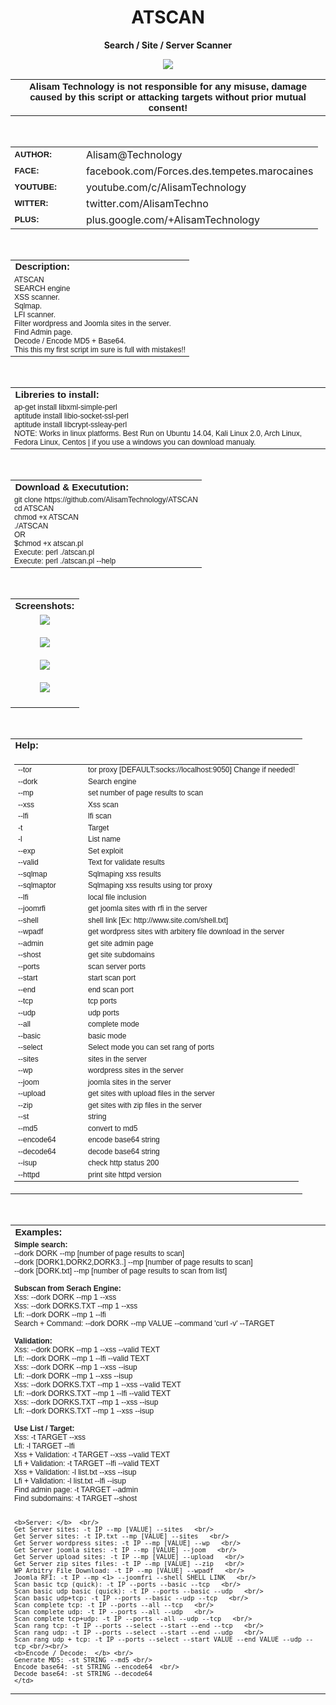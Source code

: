 <html>
<style>
.main { font-family:Verdana, Geneva, sans-serif; font-size:12px;}
.main1 { font-family:Verdana, Geneva, sans-serif; font-size:13px;}
.main2 { font-family:Verdana, Geneva, sans-serif; font-size:13px; font-weight:bold;}
.main3 { font-family:Verdana, Geneva, sans-serif; font-size:15px; font-weight:bold;}
</style>
<body>
<h1 align="center">ATSCAN</h1>
<p align="center"> <b>Search / Site / Server Scanner </b></p>
<center><img src="http://i.imgur.com/jUt3Gn7.png" /></center>
<table border="0" cellpadding="2" cellspacing="2" width="885px">
  <tr>
    <td align="center" class="main3"><b>Alisam Technology is not responsible for any misuse, damage caused by this script or attacking targets without prior mutual consent!<b></td>
  </tr>
</table>
<br />
<table border="0" cellpadding="0" cellspacing="2" width="885px">
  <tr>
    <td width="100px" class="main2">AUTHOR:</td><td>Alisam@Technology</td>
  </tr>
  <tr>
    <td width="100px" class="main2">FACE:</td><td>facebook.com/Forces.des.tempetes.marocaines</td>
  </tr>
  <tr>
    <td width="100px" class="main2">YOUTUBE:</td><td>youtube.com/c/AlisamTechnology</td>
  </tr>
  <tr>
    <td width="100px" class="main2">WITTER:</td><td>twitter.com/AlisamTechno</td>
  </tr>
  <tr>
    <td width="100px" class="main2">PLUS:</td><td>plus.google.com/+AlisamTechnology</td>
  </tr>
</table>
<br />

<table border="0" cellpadding="2" cellspacing="5" width="885px">
  <tr>
    <td class="main3">Description:</td>
  </tr>
  <tr>
    <td class="main">ATSCAN <br /> SEARCH engine <br />XSS scanner. <br /> Sqlmap.<br /> 
        LFI scanner.<br /> Filter wordpress and Joomla sites in the server. <br />Find Admin page.<br /> Decode / Encode MD5 + Base64. <br />This this my first script im sure is full with mistakes!! 
    </td>
  </tr>
</table>
<br />
<table border="0" cellpadding="2" cellspacing="5" width="885px">
  <tr>
    <td class="main3"> Libreries to install:</td>
  </tr>
  <tr>
    <td class="main">
      ap-get install libxml-simple-perl <br/>
      aptitude install libio-socket-ssl-perl <br/>
      aptitude install libcrypt-ssleay-perl <br/>
      NOTE: Works in linux platforms. Best Run on Ubuntu 14.04, Kali Linux 2.0, Arch Linux, Fedora Linux, Centos | if you use a windows you can download manualy.
    </td>
  </tr>
</table>
<br />
<table border="0" cellpadding="2" cellspacing="5" width="885px">
  <tr>
    <td class="main3">Download & Executution:</td>
  </tr>
  <tr>
    <td class="main">
      git clone https://github.com/AlisamTechnology/ATSCAN <br/>
      cd ATSCAN <br/>
      chmod +x ATSCAN <br/>
      ./ATSCAN <br/>
      OR <br/>
      $chmod +x atscan.pl  <br/>
      Execute: perl ./atscan.pl <br/>
      Execute: perl ./atscan.pl --help
    </td>
  </tr>
</table>
<br />
<table border="0" cellpadding="2" cellspacing="5" width="885px">
  <tr>
    <td class="main3">Screenshots:</td>
  </tr>
  <tr>
    <td align="center">
    <img src="http://i.imgur.com/J0fM1PB.jpg" /><br/><br/>
    <img src="http://i.imgur.com/JGBKRGw.jpg" /><br/><br/>
    <img src="http://i.imgur.com/HxdjrM8.jpg" /><br/><br/>
    <img src="http://i.imgur.com/yZOSiei.jpg" /><br/><br/>
    </td>
  </tr>
</table>
<br />
<table border="0" cellpadding="2" cellspacing="5" width="885px">
  <tr>
    <td class="main3">Help:</td>
  </tr>
  <tr>
    <td class="main"><table border="0" cellpadding="2" cellspacing="5" width="885px">
      <tr>
        <td width="100px" class="main">--tor</td>
        <td class="main">tor proxy [DEFAULT:socks://localhost:9050] Change if needed!</td>
      </tr>
      <tr>
         <td width="100px" class="main">--dork</td>
        <td class="main">Search engine</td>
      </tr>
      <tr>
        <td width="100px" class="main">--mp</td>
        <td class="main">set number of page results to scan</td>
      </tr>
      <tr>
        <td width="100px" class="main">--xss</td>
        <td class="main">Xss scan</td>
      </tr>
      <tr>
        <td width="100px" class="main">--lfi</td>
        <td class="main">lfi scan</td>
      </tr>
      <tr>
        <td width="100px" class="main">-t</td>
        <td class="main">Target</td>
      </tr>
      <tr>
        <td width="100px" class="main">-l</td>
        <td class="main">List name</td>
      </tr>
      <tr>
        <td width="100px" class="main">--exp</td>
        <td class="main">Set exploit</td>
      </tr>
      <tr>
        <td width="100px" class="main">--valid</td>
        <td class="main">Text for validate results</td>
      </tr>
      <tr>
        <td width="100px" class="main">--sqlmap</td>
        <td class="main">Sqlmaping xss results</td>
      </tr>
      <tr>
        <td width="100px" class="main">--sqlmaptor</td>
        <td class="main">Sqlmaping xss results using tor proxy</td>
      </tr>
      <tr>
        <td width="100px" class="main">--lfi</td>
        <td class="main">local file inclusion</td>
      </tr>
      <tr>
        <td width="100px" class="main">--joomrfi</td>
        <td class="main">get joomla sites with rfi in the server</td>
      </tr>
      <tr>
        <td width="100px" class="main">--shell</td>
        <td class="main">shell link [Ex: http://www.site.com/shell.txt]</td>
      </tr>
      <tr>
        <td width="100px" class="main">--wpadf</td>
        <td class="main">get wordpress sites with arbitery file download in the server</td>
      </tr>
      <tr>
        <td width="100px" class="main">--admin</td>
        <td class="main">get site admin page</td>
      </tr>
      <tr>
        <td width="100px" class="main">--shost</td>
        <td class="main">get site subdomains</td>
      </tr>
      <tr>
        <td width="100px" class="main">--ports</td>
        <td class="main">scan server ports</td>
      </tr>
      <tr>
        <td width="100px" class="main">--start</td>
        <td class="main">start scan port</td>
      </tr>
      <tr>
        <td width="100px" class="main">--end</td>
        <td class="main">end scan port</td>
      </tr>
      <tr>
        <td width="100px" class="main">--tcp</td>
        <td class="main">tcp ports</td>
      </tr>
      <tr>
        <td width="100px" class="main">--udp</td>
        <td class="main">udp ports</td>
      </tr>
      <tr>
        <td width="100px" class="main">--all</td>
        <td class="main">complete mode</td>
      </tr>
      <tr>
        <td width="100px" class="main">--basic</td>
        <td class="main">basic mode</td>
      </tr>
      <tr>
        <td width="100px" class="main">--select</td>
        <td class="main">Select mode you can set rang of ports</td>
      </tr>
      <tr>
        <td width="100px" class="main">--sites</td>
        <td class="main">sites in the server</td>
      </tr>
      <tr>
        <td width="100px" class="main">--wp</td>
        <td class="main">wordpress sites in the server</td>
      </tr>
      <tr>
        <td width="100px" class="main">--joom</td>
        <td class="main">joomla sites in the server</td>
      </tr>
      <tr>
        <td width="100px" class="main">--upload</td>
        <td class="main">get sites with upload files in the server</td>
      </tr>
      <tr>
        <td width="100px" class="main">--zip</td>
        <td class="main">get sites with zip files in the server</td>
      </tr>
      <tr>
        <td width="100px" class="main">--st</td>
        <td class="main">string</td>
      </tr>
      <tr>
        <td width="100px" class="main">--md5</td>
        <td class="main">convert to md5</td>
      </tr>
      <tr>
        <td width="100px" class="main">--encode64</td>
        <td class="main">encode base64 string</td>
      </tr>
      <tr>
        <td width="100px" class="main">--decode64</td>
        <td class="main">decode base64 string</td>
      </tr>
      <tr>
        <td width="100px" class="main">--isup</td>
        <td class="main">check http status 200</td>
      </tr>
      <tr>
        <td width="100px" class="main">--httpd</td>
        <td class="main">print site httpd version</td>
      </tr>
    </table></td>
  </tr>
</table>
<br />
<table border="0" cellpadding="2" cellspacing="5" width="885px">
  <tr>
    <td class="main3">Examples:</td>
  </tr>
  <tr>
    <td class="main">
    <b>Simple search: </b><br/>
    --dork DORK --mp [number of page results to scan]<br/>
    --dork [DORK1,DORK2,DORK3..] --mp [number of page results to scan]<br/>
    --dork [DORK.txt] --mp [number of page results to scan from list]<br/><br/>
    <b>Subscan from Serach Engine: </b><br/>
    Xss: --dork DORK --mp 1 --xss<br/>
    Xss: --dork DORKS.TXT --mp 1 --xss <br/>
    Lfi: --dork DORK --mp 1 --lfi<br/>
    Search + Command: --dork DORK --mp VALUE --command 'curl -v' --TARGET<br/><br/>
    <b>Validation: </b><br/>
    Xss: --dork DORK --mp 1 --xss --valid TEXT <br/>
    Lfi: --dork DORK --mp 1 --lfi --valid TEXT <br/>
    Xss: --dork DORK --mp 1 --xss --isup <br/>
    Lfi: --dork DORK --mp 1 --xss --isup <br/>
    Xss: --dork DORKS.TXT --mp 1 --xss --valid TEXT <br/>
    Lfi: --dork DORKS.TXT --mp 1 --lfi --valid TEXT <br/>
    Xss: --dork DORKS.TXT --mp 1 --xss --isup <br/>
    Lfi: --dork DORKS.TXT --mp 1 --xss --isup <br/><br/>
    <b>Use List / Target: </b><br/>
    Xss: -t TARGET --xss <br/>
    Lfi: -l TARGET --lfi <br/>
    Xss + Validation: -t TARGET --xss --valid TEXT <br/>
    Lfi + Validation: -t TARGET --lfi --valid TEXT  <br/>
    Xss + Validation: -l list.txt --xss --isup <br/>
    Lfi + Validation: -l list.txt --lfi --isup  <br/>
    Find admin page: -t TARGET --admin  <br/>
    Find subdomains: -t TARGET --shost  <br/><br/>
    
    <b>Server: </b>  <br/>
    Get Server sites: -t IP --mp [VALUE] --sites   <br/>
    Get Server sites: -t IP.txt --mp [VALUE] --sites   <br/>
    Get Server wordpress sites: -t IP --mp [VALUE] --wp   <br/>
    Get Server joomla sites: -t IP --mp [VALUE] --joom   <br/>
    Get Server upload sites: -t IP --mp [VALUE] --upload   <br/>
    Get Server zip sites files: -t IP --mp [VALUE] --zip   <br/>
    WP Arbitry File Download: -t IP --mp [VALUE] --wpadf   <br/>
    Joomla RFI: -t IP --mp <1> --joomfri --shell SHELL LINK   <br/>
    Scan basic tcp (quick): -t IP --ports --basic --tcp   <br/>
    Scan basic udp basic (quick): -t IP --ports --basic --udp   <br/>
    Scan basic udp+tcp: -t IP --ports --basic --udp --tcp   <br/>
    Scan complete tcp: -t IP --ports --all --tcp   <br/>
    Scan complete udp: -t IP --ports --all --udp   <br/>
    Scan complete tcp+udp: -t IP --ports --all --udp --tcp   <br/>
    Scan rang tcp: -t IP --ports --select --start --end --tcp   <br/>
    Scan rang udp: -t IP --ports --select --start --end --udp   <br/>
    Scan rang udp + tcp: -t IP --ports --select --start VALUE --end VALUE --udp --tcp <br/><br/>
    <b>Encode / Decode:  </b> <br/>
    Generate MD5: -st STRING --md5 <br/>
    Encode base64: -st STRING --encode64  <br/> 
    Decode base64: -st STRING --decode64 
    </td>
  </tr>
</table>  
    
</body>
</html>
